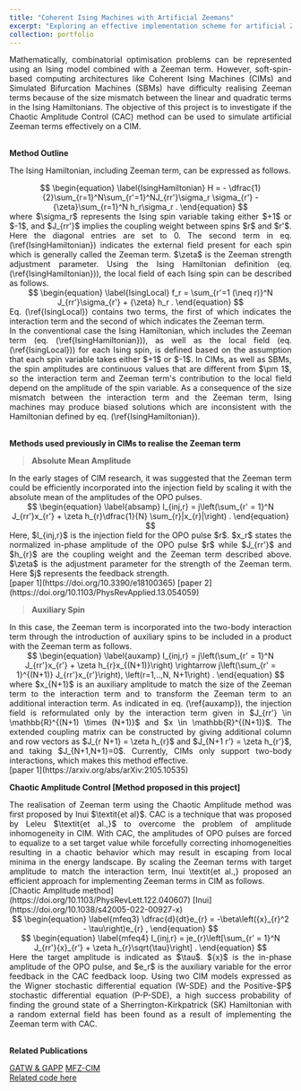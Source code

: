 ```yaml
---
title: "Coherent Ising Machines with Artificial Zeemans"
excerpt: "Exploring an effective implementation scheme for artificial Zeeman terms in an Ising Hamiltonian for CIM simulations"
collection: portfolio
---
```


<script
  src="https://cdn.mathjax.org/mathjax/latest/MathJax.js?config=TeX-AMS-MML_HTMLorMML"
  type="text/javascript">
</script>

<div style="text-align: justify"> Mathematically, combinatorial optimisation problems can be represented using an Ising model combined with a Zeeman term. However, soft-spin-based computing architectures like Coherent Ising Machines (CIMs) and Simulated Bifurcation Machines (SBMs) have difficulty realising Zeeman terms because of the size mismatch between the linear and quadratic terms in the Ising Hamiltonians. The objective of this project is to investigate if the Chaotic Amplitude Control (CAC) method can be used to simulate artificial Zeeman terms effectively on a CIM. </div> <br>

**Method Outline**

The Ising Hamiltonian, including Zeeman term, can be expressed as follows.

<div style="text-align: center"> 
$$
        \begin{equation}
        \label{IsingHamiltonian}
                H = -  \dfrac{1}{2}\sum_{r=1}^N\sum_{r'=1}^NJ_{rr'}\sigma_r \sigma_{r'} - {\zeta}\sum_{r=1}^N h_r\sigma_r .
        \end{equation}
$$
 </div>

<div style="text-align: justify"> 
where $\sigma_r$ represents the Ising spin variable taking either $+1$ or $-1$, and $J_{rr'}$ implies the coupling weight between spins $r$ and $r'$. Here the diagonal entries are set to 0.
The second term in eq. (\ref{IsingHamiltonian}) indicates the external field present for each spin which is generally called the Zeeman term. $\zeta$ is the Zeeman strength adjustment parameter. Using the Ising Hamiltonian definition (eq. (\ref{IsingHamiltonian})), the local field of each Ising spin can be described as follows.   </div> 

<div style="text-align: center"> 
$$
        \begin{equation}
        \label{IsingLocal}
                f_r = \sum_{r'=1 (\neq r)}^N J_{rr'}\sigma_{r'} + {\zeta} h_r .
        \end{equation}
$$
 </div>

<div style="text-align: justify"> 
Eq. (\ref{IsingLocal}) contains two terms, the first of which indicates the interaction term and the second of which indicates the Zeeman term.  </div> 

<div style="text-align: justify"> 
In the conventional case the Ising Hamiltonian, which includes the Zeeman term (eq. (\ref{IsingHamiltonian})), as well as the local field (eq. (\ref{IsingLocal})) for each Ising spin, is defined based on the assumption that each spin variable takes either $+1$ or $-1$. In CIMs, as well as SBMs, the spin amplitudes are continuous values that are different from $\pm 1$, so the interaction term and Zeeman term's contribution to the local field depend on the amplitude of the spin variable. As a consequence of the size mismatch between the interaction term and the Zeeman term, Ising machines may produce biased solutions which are inconsistent with the Hamiltonian defined by eq. (\ref{IsingHamiltonian}).  </div>  <br>

**Methods used previously in CIMs to realise the Zeeman term**
 
> **Absolute Mean Amplitude**

<div style="text-align: justify"> 
In the early stages of CIM research, it was suggested that the Zeeman term could be efficiently incorporated into the injection field by scaling it with the absolute mean of the amplitudes of the OPO pulses. </div> 

<div style="text-align: center"> 
$$
        \begin{equation}
        \label{absamp}
            I_{inj,r} = j\left(\sum_{r' = 1}^N J_{rr'}x_{r'}  +  \zeta h_{r}\dfrac{1}{N} \sum_{r}|x_{r}|\right)  .  
        \end{equation}
$$
 </div>

<div style="text-align: justify"> 
Here, $I_{inj,r}$ is the injection field for the OPO pulse $r$. $x_r$ states the normalized in-phase amplitude of the OPO pulse $r$ while   $J_{rr'}$ and $h_{r}$ are the coupling weight and the Zeeman term described above. $\zeta$ is the adjustment parameter for the strength of the Zeeman term. Here $j$ represents the feedback strength.  </div>  [paper 1](https://doi.org/10.3390/e18100365) [paper 2](https://doi.org/10.1103/PhysRevApplied.13.054059) <br>

> **Auxiliary Spin**

<div style="text-align: justify"> 
In this case, the Zeeman term is incorporated into the two-body interaction term through the introduction of auxiliary spins to be included in a product with the Zeeman term as follows.  </div> 

<div style="text-align: center"> 
$$
        \begin{equation}
        \label{auxamp}
            I_{inj,r} = j\left(\sum_{r' = 1}^N J_{rr'}x_{r'}  +  \zeta h_{r}x_{(N+1)}\right) \rightarrow  j\left(\sum_{r' = 1}^{(N+1)} J_{rr'}x_{r'}\right), \left(r=1,..,N, N+1\right) .
        \end{equation}
$$
 </div>

<div style="text-align: justify"> 
where $x_{N+1}$ is an auxiliary amplitude to match the size of the Zeeman term to the interaction term and to transform the Zeeman term to an additional interaction term. As indicated in eq. (\ref{auxamp}), the injection field is reformulated only by the interaction term given in $J_{rr'} \in \mathbb{R}^{(N+1) \times (N+1)}$ and $x \in \mathbb{R}^{(N+1)}$. The extended coupling matrix can be constructed by giving additional column and row vectors as $J_{r N+1} = \zeta h_{r}$ and $J_{N+1 r’} = \zeta h_{r’}$, and taking $J_{N+1,N+1}=0$. Currently, CIMs only support two-body interactions, which makes this method effective. </div> [paper 1](https://arxiv.org/abs/arXiv:2105.10535)  <br>

**Chaotic Amplitude Control [Method proposed in this project]**

<div style="text-align: justify"> 
The realisation of Zeeman term using the Chaotic Amplitude method was first proposed by Inui $\textit{et al}$. CAC is a technique that was proposed by Leleu $\textit{et al.,}$ to overcome the problem of amplitude inhomogeneity in CIM. With CAC, the amplitudes of OPO pulses are forced to equalize to a set target value while forcefully correcting inhomogeneities resulting in a chaotic behavior which may result in escaping from local minima in the energy landscape. By scaling the Zeeman terms with target amplitude to match the interaction term, Inui \textit{et al.,} proposed an efficient approach for implementing Zeeman terms in CIM as follows. </div> [Chaotic Amplitude method](https://doi.org/10.1103/PhysRevLett.122.040607) [Inui](https://doi.org/10.1038/s42005-022-00927-x) <br>

<div style="text-align: center"> 
$$
        \begin{equation}
        \label{mfeq3}
                \dfrac{d}{dt}e_{r} = -\beta\left({x}_{r}^2 - \tau\right)e_{r} ,
        \end{equation}
$$
 </div>

<div style="text-align: center"> 
$$
        \begin{equation}
        \label{mfeq4}
                I_{inj,r} = je_{r}\left[\sum_{r' = 1}^N J_{rr'}{x}_{r'}  +  \zeta h_{r}\sqrt{\tau}\right] .
        \end{equation}
$$
 </div>

<div style="text-align: justify"> 
Here the target amplitude is indicated as $\tau$. ${x}$ is the in-phase amplitude of the OPO pulse, and $e_r$ is the auxiliary variable for the error feedback in the CAC feedback loop. Using two CIM models expressed as the Wigner stochastic differential equation (W-SDE) and the Positive-$P$ stochastic differential equation (P-P-SDE), a high success probability of finding the ground state of a Sherrington-Kirkpatrick (SK) Hamiltonian with a random external field has been found as a result of implementing the Zeeman term with CAC.  </div>   <br>

**Related Publications** <br>

[GATW & GAPP](https://doi.org/10.1038/s42005-022-00927-x)
[MFZ-CIM](https://doi.org/10.1063/5.0176248) <br>
[Related code here](/404.html)
<!-- <img src="/images/gac.webp" alt="gac" style="height: 500px; width:300px;"/><br/>
<img src="/images/mfz_Figure_1.png" alt="mfz" style="height: 500px; width:300px;"/> -->

